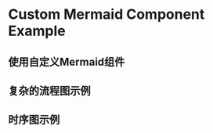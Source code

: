 # Custom Mermaid Component Example

## 使用自定义Mermaid组件

<Mermaid :code="'flowchart TD\n    A --> B\n    B --> C\n    C --> D'" />

## 复杂的流程图示例

<Mermaid :code="'graph TB\n    A[Start] --> B{Is it?}\n    B -->|Yes| C[OK]\n    C --> D[Rethink]\n    D --> B\n    B ---->|No| E[End]'" />

## 时序图示例

<Mermaid :code="'sequenceDiagram\n    participant A as Alice\n    participant B as Bob\n    A->>B: Hello Bob, how are you?\n    B-->>A: Great!'" />
